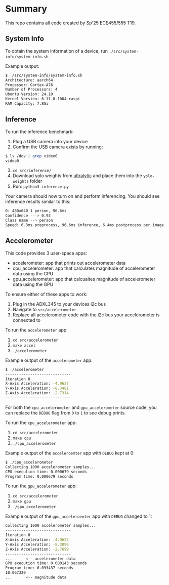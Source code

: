 # Summary
This repo contains all code created by Sp'25 ECE455/555 T19.

## System Info
To obtain the system information of a device, run `./src/system-info/system-info.sh`.

Example output:
```bash
$ ./src/system-info/system-info.sh 
Architecture: aarch64
Processor: Cortex-A76
Number of Processors: 4
Ubuntu Version: 24.10
Kernel Version: 6.11.0-1004-raspi
RAM Capacity: 7.8Gi
```

## Inference
To run the inference benchmark:
1. Plug a USB camera into your device
2. Confirm the USB camera exists by running:
```bash
$ ls /dev | grep video0
video0
```
3. `cd src/inference/`
4. Download yolo weights from [ultralytic](https://docs.ultralytics.com/models/yolov8/) and place them into the `yolo-weights` folder
5. Run: `python3 inference.py`

Your camera should now turn on and perform inferencing. You should see inference results similar to this:
```bash
0: 480x640 1 person, 96.6ms
Confidence ---> 0.93
Class name --> person
Speed: 6.3ms preprocess, 96.6ms inference, 6.4ms postprocess per image at shape (1, 3, 480, 640)
```

## Accelerometer
This code provides 3 user-space apps:
- accelerometer: app that prints out accelerometer data
- cpu_accelerometer: app that calculates magnitude of accelerometer data using the CPU
- gpu_accelerometer: app that calcualtes magnitude of accelerometer data using the GPU

To ensure either of these apps to work:
1. Plug in the ADXL345 to your devices i2c bus
2. Navigate to `src/accelerometer`
3. Replace all accelerometer code with the i2c bus your accelerometer is connected to

To run the `accelerometer` app:
1. `cd src/accelerometer`
2. `make accel`
3. `./accelerometer`

Example output of the `accelerometer` app:
```bash
$ ./accelerometer 
-----------------------------
Iteration 0
X-Axis Acceleration: -4.9627
Y-Axis Acceleration: -8.3481
Z-Axis Acceleration: -2.7314
-----------------------------
```

For both the `cpu_accelerometer` and `gpu_accelerometer` source code, you can replace the `DEBUG` flag from `0` to `1` to see debug prints.
 
To run the `cpu_accelerometer` app:
1. `cd src/accelerometer`
2. `make cpu`
3. `./cpu_accelerometer`

Example output of the `acceleroemter` app with `DEBUG` kept at 0:
```bash
$ ./cpu_accelerometer 
Collecting 1000 accelerometer samples...
CPU execution time: 0.000679 seconds
Program time: 0.000679 seconds
```


To run the `gpu_accelerometer` app:
1. `cd src/accelerometer`
2. `make gpu`
3. `./gpu_accelerometer`

Example output of the `gpu_acceleroemter` app with `DEBUG` changed to 1:
```bash
Collecting 1000 accelerometer samples...
-----------------------------
Iteration 0
X-Axis Acceleration: -4.9627
Y-Axis Acceleration: -8.3096
Z-Axis Acceleration: -2.7699
-----------------------------
...      <-- accelerometer data
GPU execution time: 0.000143 seconds
Program time: 0.093437 seconds
10.067320
...      <-- magnitude data
```
